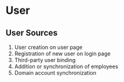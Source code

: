 ﻿# User

## User Sources

1. User creation on user page
2. Registration of new user on login page
3. Third-party user binding
4. Addition or synchronization of employees
5. Domain account synchronization